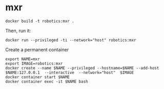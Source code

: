 # mxr

```
docker build -t robotics:mxr .
```

Then, run it:
```
docker run --privileged -ti --network="host" robotics:mxr
```

Create a permanent container
```
export NAME=mxr
export IMAGE=robotics:mxr
docker create --name $NAME --privileged --hostname=$NAME --add-host $NAME:127.0.0.1  --interactive  --network="host"  $IMAGE
docker container start $NAME
docker container exec -it $NAME bash
```
